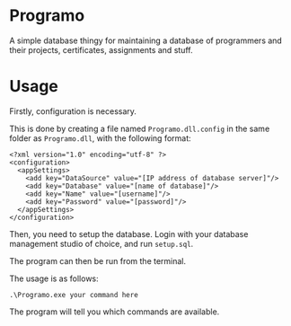# Programo

A simple database thingy for maintaining a database of programmers and their projects, certificates, assignments and stuff.

# Usage

Firstly, configuration is necessary.

This is done by creating a file named `Programo.dll.config` in the same folder as `Programo.dll`, with the following format:

```
<?xml version="1.0" encoding="utf-8" ?>
<configuration>
  <appSettings>
    <add key="DataSource" value="[IP address of database server]"/>
    <add key="Database" value="[name of database]"/>
    <add key="Name" value="[username]"/>
    <add key="Password" value="[password]"/>
  </appSettings>
</configuration>
```

Then, you need to setup the database. Login with your database management studio of choice, and run `setup.sql`.

The program can then be run from the terminal.

The usage is as follows:

`.\Programo.exe your command here`

The program will tell you which commands are available.